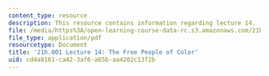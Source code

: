 ```yaml
---
content_type: resource
description: This resource contains information regarding lecture 14.
file: /media/https%3A/open-learning-course-data-rc.s3.amazonaws.com/21h-001-how-to-stage-a-revolution-fall-2013/cd4a8161ca423af6a65baa4202c13f2b_MIT21H_001F13_lec_14.pdf
file_type: application/pdf
resourcetype: Document
title: '21h.001 Lecture 14: The Free People of Color'
uid: cd4a8161-ca42-3af6-a65b-aa4202c13f2b
---
```

